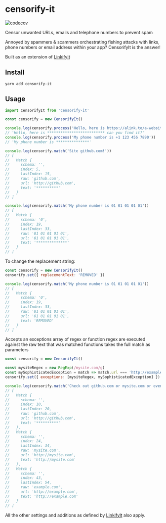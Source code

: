 # censorify-it

[![codecov](https://codecov.io/gh/vizeat/censorify-it/branch/master/graph/badge.svg)](https://codecov.io/gh/vizeat/censorify-it)

Censor unwanted URLs, emails and telephone numbers to prevent spam

Annoyed by spammers & scammers orchestrating fishing attacks with links, phone numbers or email address within your app? CensorifyIt is the answer!

Built as an extension of [LinkifyIt](https://github.com/markdown-it/linkify-it)

## Install

```
yarn add censorify-it
```

## Usage

```js
import CensorifyIt from 'censorify-it'

const censorify = new CensorifyIt()

console.log(censorify.process('Hello, here is https://alink.to/a-website can you find it?'))
// 'Hello, here is ************************** can you find it?'
console.log(censorify.process('My phone number is +1 123 456 7890'))
// 'My phone number is ***************'

console.log(censorify.match('Site github.com!'))
// [
//   Match {
//     schema: '',
//     index: 5,
//     lastIndex: 15,
//     raw: 'github.com',
//     url: 'http://github.com',
//     text: '**********'
//   }
// ]

console.log(censorify.match('My phone number is 01 01 01 01 01'))
// [
//   Match {
//     schema: '0',
//     index: 19,
//     lastIndex: 33,
//     raw: '01 01 01 01 01',
//     url: '01 01 01 01 01',
//     text: '**************'
//   }
// ]
```

To change the replacement string:

```js
const censorify = new CensorifyIt()
censorify.set({ replacementText: 'REMOVED' })

console.log(censorify.match('My phone number is 01 01 01 01 01'))
// [
//   Match {
//     schema: '0',
//     index: 19,
//     lastIndex: 33,
//     raw: '01 01 01 01 01',
//     url: '01 01 01 01 01',
//     text: 'REMOVED'
//   }
// ]
```

Accepts an exceptions array of regex or function
regex are executed against the raw text that was matched
functions takes the full match as parameters

```js
const censorify = new CensorifyIt()

const mysiteRegex = new RegExp(/mysite.com/g)
const mySophisticatedException = match => match.url === 'http://example.com'
censorify.set({ exceptions: [mysiteRegex, mySophisticatedException] })

console.log(censorify.match('Check out github.com or mysite.com or even example.com'))
// [
//   Match {
//     schema: '',
//     index: 10,
//     lastIndex: 20,
//     raw: 'github.com',
//     url: 'http://github.com',
//     text: '**********'
//   },
//   Match {
//     schema: '',
//     index: 24,
//     lastIndex: 34,
//     raw: 'mysite.com',
//     url: 'http://mysite.com',
//     text: 'http://mysite.com'
//   },
//   Match {
//     schema: '',
//     index: 43,
//     lastIndex: 54,
//     raw: 'example.com',
//     url: 'http://example.com',
//     text: 'http://example.com'
//   }
// ]
```

All the other settings and additions as defined by [LinkifyIt](https://github.com/markdown-it/linkify-it/blob/master/README.md#api) also apply.
